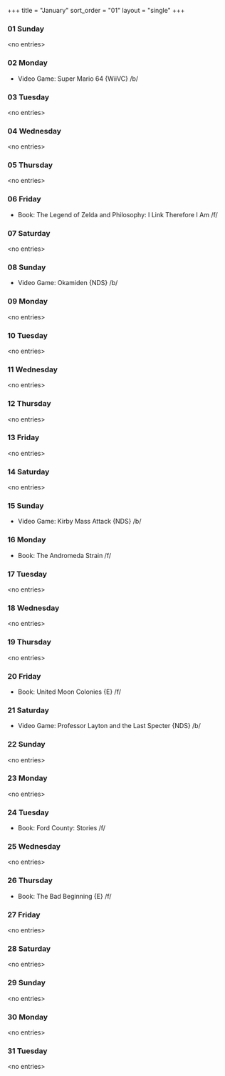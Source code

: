 +++
title = "January"
sort_order = "01"
layout = "single"
+++

### 01 Sunday


\<no entries\>



### 02 Monday


* Video Game: Super Mario 64 {WiiVC} /b/

### 03 Tuesday


\<no entries\>



### 04 Wednesday


\<no entries\>



### 05 Thursday


\<no entries\>


### 06 Friday


* Book: The Legend of Zelda and Philosophy: I Link Therefore I Am /f/


### 07 Saturday


\<no entries\>



### 08 Sunday


* Video Game: Okamiden {NDS} /b/

### 09 Monday


\<no entries\>



### 10 Tuesday


\<no entries\>



### 11 Wednesday


\<no entries\>



### 12 Thursday


\<no entries\>



### 13 Friday


\<no entries\>



### 14 Saturday


\<no entries\>



### 15 Sunday


* Video Game: Kirby Mass Attack {NDS} /b/

### 16 Monday


* Book: The Andromeda Strain /f/


### 17 Tuesday


\<no entries\>



### 18 Wednesday


\<no entries\>



### 19 Thursday


\<no entries\>



### 20 Friday


* Book: United Moon Colonies {E} /f/


### 21 Saturday


* Video Game: Professor Layton and the Last Specter {NDS} /b/

### 22 Sunday


\<no entries\>



### 23 Monday


\<no entries\>



### 24 Tuesday


* Book: Ford County: Stories /f/


### 25 Wednesday


\<no entries\>



### 26 Thursday


* Book: The Bad Beginning {E} /f/


### 27 Friday


\<no entries\>



### 28 Saturday


\<no entries\>



### 29 Sunday


\<no entries\>



### 30 Monday


\<no entries\>



### 31 Tuesday


\<no entries\>


